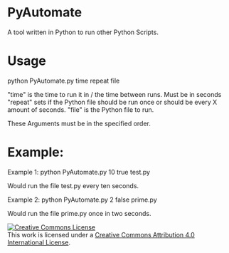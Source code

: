 # PyAutomate

A tool written in Python to run other Python Scripts.

# Usage

python PyAutomate.py time repeat file

"time" is the time to run it in / the time between runs. Must be in seconds
"repeat" sets if the Python file should be run once or should be every X amount of seconds.
"file" is the Python file to run.

These Arguments must be in the specified order.

# Example:
Example 1:
python PyAutomate.py 10 true test.py

Would run the file test.py every ten seconds.

Example 2:
python PyAutomate.py 2 false prime.py

Would run the file prime.py once in two seconds.


<a rel="license" href="http://creativecommons.org/licenses/by/4.0/"><img alt="Creative Commons License" style="border-width:0" src="https://i.creativecommons.org/l/by/4.0/88x31.png" /></a><br />This work is licensed under a <a rel="license" href="http://creativecommons.org/licenses/by/4.0/">Creative Commons Attribution 4.0 International License</a>.
